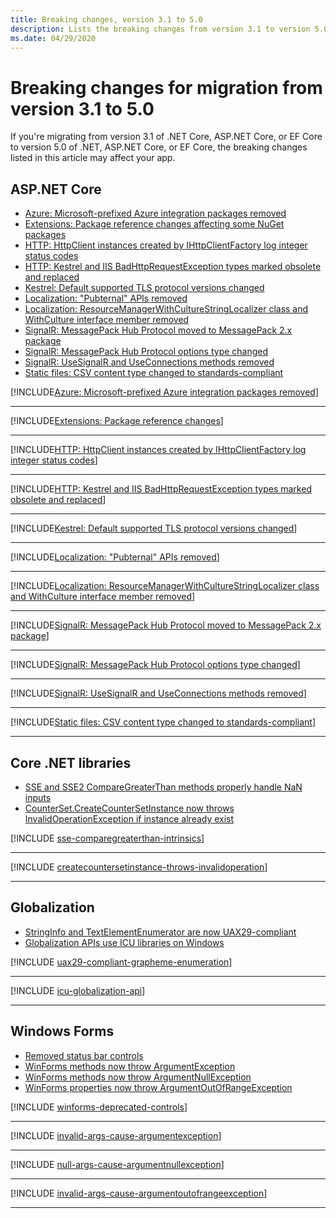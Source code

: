 ```yaml
---
title: Breaking changes, version 3.1 to 5.0
description: Lists the breaking changes from version 3.1 to version 5.0 of .NET, ASP.NET Core, and EF Core.
ms.date: 04/29/2020
---
```

# Breaking changes for migration from version 3.1 to 5.0

If you're migrating from version 3.1 of .NET Core, ASP.NET Core, or EF Core to version 5.0 of .NET, ASP.NET Core, or EF Core, the breaking changes listed in this article may affect your app.

## ASP.NET Core

- [Azure: Microsoft-prefixed Azure integration packages removed](#azure-microsoft-prefixed-azure-integration-packages-removed)
- [Extensions: Package reference changes affecting some NuGet packages](#extensions-package-reference-changes-affecting-some-nuget-packages)
- [HTTP: HttpClient instances created by IHttpClientFactory log integer status codes](#http-httpclient-instances-created-by-ihttpclientfactory-log-integer-status-codes)
- [HTTP: Kestrel and IIS BadHttpRequestException types marked obsolete and replaced](#http-kestrel-and-iis-badhttprequestexception-types-marked-obsolete-and-replaced)
- [Kestrel: Default supported TLS protocol versions changed](#kestrel-default-supported-tls-protocol-versions-changed)
- [Localization: "Pubternal" APIs removed](#localization-pubternal-apis-removed)
- [Localization: ResourceManagerWithCultureStringLocalizer class and WithCulture interface member removed](#localization-resourcemanagerwithculturestringlocalizer-class-and-withculture-interface-member-removed)
- [SignalR: MessagePack Hub Protocol moved to MessagePack 2.x package](#signalr-messagepack-hub-protocol-moved-to-messagepack-2x-package)
- [SignalR: MessagePack Hub Protocol options type changed](#signalr-messagepack-hub-protocol-options-type-changed)
- [SignalR: UseSignalR and UseConnections methods removed](#signalr-usesignalr-and-useconnections-methods-removed)
- [Static files: CSV content type changed to standards-compliant](#static-files-csv-content-type-changed-to-standards-compliant)

[!INCLUDE[Azure: Microsoft-prefixed Azure integration packages removed](~/includes/core-changes/aspnetcore/5.0/azure-integration-packages-removed.md)]

***

[!INCLUDE[Extensions: Package reference changes](~/includes/core-changes/aspnetcore/5.0/extensions-package-reference-changes.md)]

***

[!INCLUDE[HTTP: HttpClient instances created by IHttpClientFactory log integer status codes](~/includes/core-changes/aspnetcore/5.0/http-httpclient-instances-log-integer-status-codes.md)]

***

[!INCLUDE[HTTP: Kestrel and IIS BadHttpRequestException types marked obsolete and replaced](~/includes/core-changes/aspnetcore/5.0/http-badhttprequestexception-obsolete.md)]

***

[!INCLUDE[Kestrel: Default supported TLS protocol versions changed](~/includes/core-changes/aspnetcore/5.0/kestrel-default-supported-tls-protocol-versions-changed.md)]

***

[!INCLUDE[Localization: "Pubternal" APIs removed](~/includes/core-changes/aspnetcore/5.0/localization-pubternal-apis-removed.md)]

***

[!INCLUDE[Localization: ResourceManagerWithCultureStringLocalizer class and WithCulture interface member removed](~/includes/core-changes/aspnetcore/5.0/localization-members-removed.md)]

***

[!INCLUDE[SignalR: MessagePack Hub Protocol moved to MessagePack 2.x package](~/includes/core-changes/aspnetcore/5.0/signalr-messagepack-package.md)]

***

[!INCLUDE[SignalR: MessagePack Hub Protocol options type changed](~/includes/core-changes/aspnetcore/5.0/signalr-messagepack-hub-protocol-options-changed.md)]

***

[!INCLUDE[SignalR: UseSignalR and UseConnections methods removed](~/includes/core-changes/aspnetcore/5.0/signalr-usesignalr-useconnections-removed.md)]

***

[!INCLUDE[Static files: CSV content type changed to standards-compliant](~/includes/core-changes/aspnetcore/5.0/static-files-csv-content-type-changed.md)]

***

## Core .NET libraries

- [SSE and SSE2 CompareGreaterThan methods properly handle NaN inputs](#sse-and-sse2-comparegreaterthan-methods-properly-handle-nan-inputs)
- [CounterSet.CreateCounterSetInstance now throws InvalidOperationException if instance already exist](#countersetcreatecountersetinstance-now-throws-invalidoperationexception-if-instance-already-exists)

[!INCLUDE [sse-comparegreaterthan-intrinsics](../../../includes/core-changes/corefx/5.0/sse-comparegreaterthan-intrinsics.md)]

***

[!INCLUDE [createcountersetinstance-throws-invalidoperation](../../../includes/core-changes/corefx/5.0/createcountersetinstance-throws-invalidoperation.md)]

***

## Globalization

- [StringInfo and TextElementEnumerator are now UAX29-compliant](#stringinfo-and-textelementenumerator-are-now-uax29-compliant)
- [Globalization APIs use ICU libraries on Windows](#globalization-apis-use-icu-libraries-on-windows)

[!INCLUDE [uax29-compliant-grapheme-enumeration](../../../includes/core-changes/globalization/5.0/uax29-compliant-grapheme-enumeration.md)]

***

[!INCLUDE [icu-globalization-api](../../../includes/core-changes/globalization/5.0/icu-globalization-api.md)]

***

## Windows Forms

- [Removed status bar controls](#removed-status-bar-controls)
- [WinForms methods now throw ArgumentException](#winforms-methods-now-throw-argumentexception)
- [WinForms methods now throw ArgumentNullException](#winforms-methods-now-throw-argumentnullexception)
- [WinForms properties now throw ArgumentOutOfRangeException](#winforms-properties-now-throw-argumentoutofrangeexception)

[!INCLUDE [winforms-deprecated-controls](../../../includes/core-changes/windowsforms/5.0/winforms-deprecated-controls.md)]

***

[!INCLUDE [invalid-args-cause-argumentexception](../../../includes/core-changes/windowsforms/5.0/invalid-args-cause-argumentexception.md)]

***

[!INCLUDE [null-args-cause-argumentnullexception](../../../includes/core-changes/windowsforms/5.0/null-args-cause-argumentnullexception.md)]

***

[!INCLUDE [invalid-args-cause-argumentoutofrangeexception](../../../includes/core-changes/windowsforms/5.0/invalid-args-cause-argumentoutofrangeexception.md)]

***
